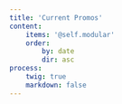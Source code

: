 ```yaml
---
title: 'Current Promos'
content:
    items: '@self.modular'
    order:
        by: date
        dir: asc
process:
    twig: true
    markdown: false
---
```


